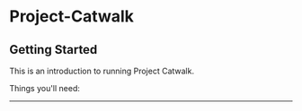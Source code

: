 # Project-Catwalk

## Getting Started
This is an introduction to running Project Catwalk.

Things you'll need:
******

